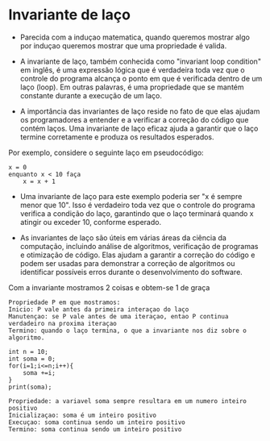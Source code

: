 # Invariante de laço

- Parecida com a induçao matematica, quando queremos mostrar algo por induçao queremos mostrar que uma propriedade é valida.

- A invariante de laço, também conhecida como "invariant loop condition" em inglês, é uma expressão lógica que é verdadeira toda vez que o controle do programa alcança o ponto em que é verificada dentro de um laço (loop). Em outras palavras, é uma propriedade que se mantém constante durante a execução de um laço.

- A importância das invariantes de laço reside no fato de que elas ajudam os programadores a entender e a verificar a correção do código que contém laços. Uma invariante de laço eficaz ajuda a garantir que o laço termine corretamente e produza os resultados esperados.

Por exemplo, considere o seguinte laço em pseudocódigo:

```
x = 0
enquanto x < 10 faça
    x = x + 1
``` 
- Uma invariante de laço para este exemplo poderia ser "x é sempre menor que 10". Isso é verdadeiro toda vez que o controle do programa verifica a condição do laço, garantindo que o laço terminará quando x atingir ou exceder 10, conforme esperado.

- As invariantes de laço são úteis em várias áreas da ciência da computação, incluindo análise de algoritmos, verificação de programas e otimização de código. Elas ajudam a garantir a correção do código e podem ser usadas para demonstrar a correção de algoritmos ou identificar possíveis erros durante o desenvolvimento do software.

Com a invariante mostramos  2 coisas e obtem-se 1 de graça

```
Propriedade P em que mostramos: 
Inicio: P vale antes da primeira interaçao do laço
Manutençao: se P vale antes de uma iteraçao, entao P continua verdadeiro na proxima iteraçao
Termino: quando o laço termina, o que a invariante nos diz sobre o algoritmo. 
```

```
int n = 10;
int soma = 0;
for(i=1;i<=n;i++){
    soma +=i;
}
print(soma);

Propriedade: a variavel soma sempre resultara em um numero inteiro positivo
Inicializaçao: soma é um inteiro positivo
Execuçao: soma continua sendo um inteiro positivo
Termino: soma continua sendo um inteiro positivo
```